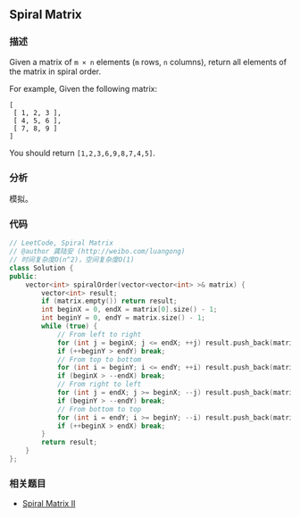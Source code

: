 ## Spiral Matrix


### 描述

Given a matrix of `m × n` elements (`m` rows, `n` columns), return all elements of the matrix in spiral order.

For example,
Given the following matrix:

```
[
 [ 1, 2, 3 ],
 [ 4, 5, 6 ],
 [ 7, 8, 9 ]
]
```

You should return `[1,2,3,6,9,8,7,4,5]`.


### 分析

模拟。

### 代码

```cpp
// LeetCode, Spiral Matrix
// @author 龚陆安 (http://weibo.com/luangong)
// 时间复杂度O(n^2)，空间复杂度O(1)
class Solution {
public:
    vector<int> spiralOrder(vector<vector<int> >& matrix) {
        vector<int> result;
        if (matrix.empty()) return result;
        int beginX = 0, endX = matrix[0].size() - 1;
        int beginY = 0, endY = matrix.size() - 1;
        while (true) {
            // From left to right
            for (int j = beginX; j <= endX; ++j) result.push_back(matrix[beginY][j]);
            if (++beginY > endY) break;
            // From top to bottom
            for (int i = beginY; i <= endY; ++i) result.push_back(matrix[i][endX]);
            if (beginX > --endX) break;
            // From right to left
            for (int j = endX; j >= beginX; --j) result.push_back(matrix[endY][j]);
            if (beginY > --endY) break;
            // From bottom to top
            for (int i = endY; i >= beginY; --i) result.push_back(matrix[i][beginX]);
            if (++beginX > endX) break;
        }
        return result;
    }
};
```


### 相关题目

* [Spiral Matrix II](spiral-matrix-ii.md)
